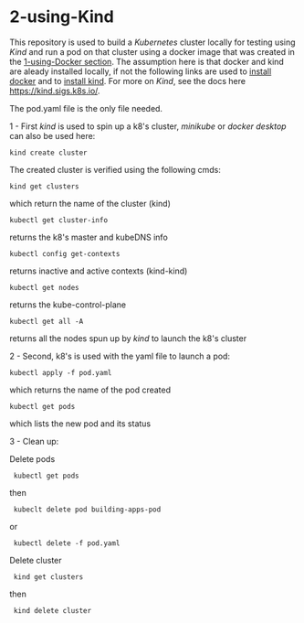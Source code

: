 # 2-using-Kind

This repository is used to build a _Kubernetes_ cluster locally for testing using _Kind_ and run a pod on that cluster using a docker image that was created in the [1-using-Docker section](https://github.com/Fabr1ce/building-apps-for-k8s/tree/main/1-using-Docker). The assumption here is that docker and kind are aleady installed locally, if not the following links are used to [install docker](https://docs.docker.com/engine/install/) and to [install kind](https://kubernetes.io/docs/tasks/tools/). For more on _Kind_, see the docs here https://kind.sigs.k8s.io/.

The pod.yaml file is the only file needed.

1 - First _kind_ is used to spin up a k8's cluster, _minikube_ or _docker desktop_ can also be used here:

	kind create cluster
  
The created cluster is verified using the following cmds:
	
	kind get clusters 

which return the name of the cluster (kind)

	kubectl get cluster-info 

returns the k8's master and kubeDNS info
  
	kubectl config get-contexts 

returns inactive and active contexts (kind-kind)
  
	kubectl get nodes 

returns the kube-control-plane
  
	kubectl get all -A 
    
returns all the nodes spun up by _kind_ to launch the k8's cluster

2 - Second, k8's is used with the yaml file to launch a pod:
    
	kubectl apply -f pod.yaml 
		
which returns the name of the pod created
    
	kubectl get pods 
			
which lists the new pod and its status

3 - Clean up:

Delete pods
   
	 kubectl get pods

then   
	 
	 kubeclt delete pod building-apps-pod

or 
	 
	 kubectl delete -f pod.yaml

Delete cluster
   
	 kind get clusters
	 
then

	 kind delete cluster
